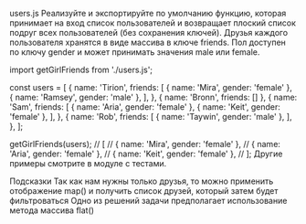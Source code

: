 users.js
Реализуйте и экспортируйте по умолчанию функцию, которая принимает на вход список пользователей и возвращает плоский список подруг всех пользователей (без сохранения ключей). Друзья каждого пользователя хранятся в виде массива в ключе friends. Пол доступен по ключу gender и может принимать значения male или female.

import getGirlFriends from './users.js';

const users = [
{
name: 'Tirion',
friends: [
{ name: 'Mira', gender: 'female' },
{ name: 'Ramsey', gender: 'male' },
],
},
{ name: 'Bronn', friends: [] },
{
name: 'Sam',
friends: [
{ name: 'Aria', gender: 'female' },
{ name: 'Keit', gender: 'female' },
],
},
{
name: 'Rob',
friends: [
{ name: 'Taywin', gender: 'male' },
],
},
];

getGirlFriends(users);
// [
//   { name: 'Mira', gender: 'female' },
//   { name: 'Aria', gender: 'female' },
//   { name: 'Keit', gender: 'female' },
// ];
Другие примеры смотрите в модуле с тестами.

Подсказки
Так как нам нужны только друзья, то можно применить отображение map() и получить список друзей, который затем будет фильтроваться
Одно из решений задачи предполагает использование метода массива flat()